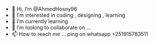 - 👋 Hi, I’m @AhmedHosny96
- 👀 I’m interested in coding , designing , learning
- 🌱 I’m currently learning 
- 💞️ I’m looking to collaborate on ...
- 📫 How to reach me ... ping on whatsapp +251915783511

<!---
AhmedHosny96/AhmedHosny96 is a ✨ special ✨ repository because its `README.md` (this file) appears on your GitHub profile.
You can click the Preview link to take a look at your changes.
--->

